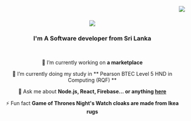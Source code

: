 <img align="right" src="https://visitor-badge.laobi.icu/badge?page_id=musthaq-muaadh.musthaq-muaadh"/>

<h1 align="center">
    <img src="https://readme-typing-svg.herokuapp.com/?font=Righteous&size=35&center=true&vCenter=true&width=500&height=70&duration=4000&lines=Hi+There!+👋;+I'm+Musthaq+Muaadh!;" />
</h1>

<h3 align="center">I'm A Software developer from Sri Lanka</h3>

<br/>

<div align="center">
 
 🔭 I’m currently working on **a marketplace**
 
 🌱 I’m currently doing my study in ** Pearson BTEC Level 5 HND in Computing (RQF) **

💬 Ask me about **Node.js, React, Firebase... or anything [here](https://github.com/musthaq-muaadh/musthaq-muaadh/issues)**

⚡ Fun fact **Game of Thrones Night's Watch cloaks are made from Ikea rugs**

 </div>
